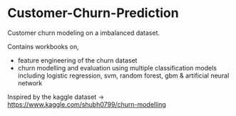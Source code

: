 # Customer-Churn-Prediction
Customer churn modeling on a imbalanced dataset.

Contains workbooks on,
 - feature engineering of the churn dataset
 - churn modelling and evaluation using multiple classification models including logistic regression, svm, random forest, gbm & artificial neural network
 
Inspired by the kaggle dataset -> https://www.kaggle.com/shubh0799/churn-modelling
